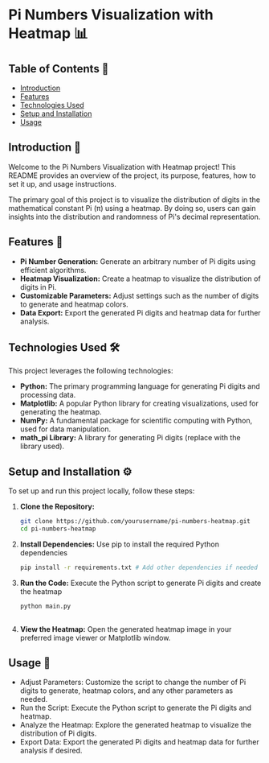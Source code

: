 # Pi Numbers Visualization with Heatmap 📊

## Table of Contents 📑

- [Introduction](#introduction)
- [Features](#features)
- [Technologies Used](#technologies-used)
- [Setup and Installation](#setup-and-installation)
- [Usage](#usage)

## Introduction 🌟

Welcome to the Pi Numbers Visualization with Heatmap project! This README provides an overview of the project, its purpose, features, how to set it up, and usage instructions.

The primary goal of this project is to visualize the distribution of digits in the mathematical constant Pi (π) using a heatmap. By doing so, users can gain insights into the distribution and randomness of Pi's decimal representation.

## Features 🚀

- **Pi Number Generation:** Generate an arbitrary number of Pi digits using efficient algorithms.
- **Heatmap Visualization:** Create a heatmap to visualize the distribution of digits in Pi.
- **Customizable Parameters:** Adjust settings such as the number of digits to generate and heatmap colors.
- **Data Export:** Export the generated Pi digits and heatmap data for further analysis.

## Technologies Used 🛠️

This project leverages the following technologies:

- **Python:** The primary programming language for generating Pi digits and processing data.
- **Matplotlib:** A popular Python library for creating visualizations, used for generating the heatmap.
- **NumPy:** A fundamental package for scientific computing with Python, used for data manipulation.
- **math_pi Library:** A library for generating Pi digits (replace with the library used).

## Setup and Installation ⚙️

To set up and run this project locally, follow these steps:

1. **Clone the Repository:**

   ```bash
   git clone https://github.com/yourusername/pi-numbers-heatmap.git
   cd pi-numbers-heatmap
   
2. **Install Dependencies:** Use pip to install the required Python dependencies

   ```bash
   pip install -r requirements.txt # Add other dependencies if needed
   
4. **Run the Code:** Execute the Python script to generate Pi digits and create the heatmap

   ```bash
   python main.py
  
6. **View the Heatmap:**
   Open the generated heatmap image in your preferred image viewer or Matplotlib window.

## Usage 📝
- Adjust Parameters: Customize the script to change the number of Pi digits to generate, heatmap colors, and any other parameters as needed.
- Run the Script: Execute the Python script to generate the Pi digits and heatmap.
- Analyze the Heatmap: Explore the generated heatmap to visualize the distribution of Pi digits.
- Export Data: Export the generated Pi digits and heatmap data for further analysis if desired.
